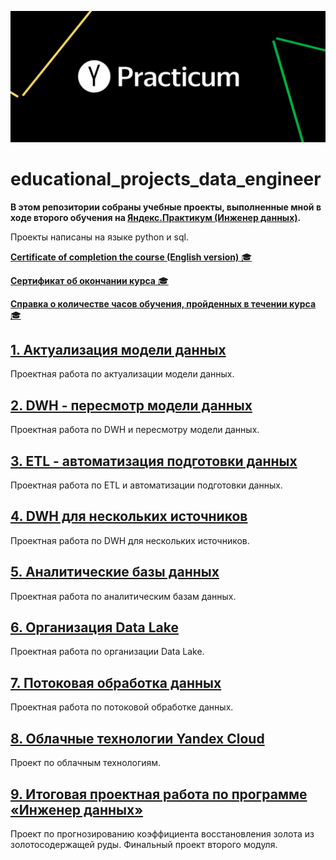 ![Иллюстрация к репозиторю](https://github.com/DmitryMaslov92/educational_projects_data_engineer/blob/main/68747470733a2f2f6d69726f2e6d656469756d2e636f6d2f6d61782f313430302f302a75565030577745574f747048733430452e706e67.png)

# educational_projects_data_engineer
**В этом репозитории собраны учебные проекты, выполненные мной в ходе второго обучения на [Яндекс.Практикум (Инженер данных)](https://practicum.yandex.ru/data-engineer/).**

Проекты написаны на языке python и sql.


[**Certificate of completion the course (English version)** 🎓](https://github.com/DmitryMaslov92/educational_projects_data_engineer/blob/main/Dmitry%20Maslov_20242DE00051.pdf)

[**Сертификат об окончании курса** 🎓](https://github.com/DmitryMaslov92/educational_projects_data_engineer/blob/main/%D0%9C%D0%B0%D1%81%D0%BB%D0%BE%D0%B2%20%D0%94%D0%BC%D0%B8%D1%82%D1%80%D0%B8%D0%B8%CC%86%20%D0%90%D0%BB%D0%B5%D0%BA%D1%81%D0%B0%D0%BD%D0%B4%D1%80%D0%BE%D0%B2%D0%B8%D1%87%20_20242DE00051%20(1).pdf)

[**Справка о количестве часов обучения, пройденных в течении курса** 🎓](https://github.com/DmitryMaslov92/educational_projects_data_engineer/blob/main/%D0%A1%D0%BF%D1%80%D0%B0%D0%B2%D0%BA%D0%B0%20%D0%9C%D0%B0%D1%81%D0%BB%D0%BE%D0%B2%20%D0%94%D0%BC%D0%B8%D1%82%D1%80%D0%B8%D0%B8%CC%86%20%D0%90%D0%BB%D0%B5%D0%BA%D1%81%D0%B0%D0%BD%D0%B4%D1%80%D0%BE%D0%B2%D0%B8%D1%87%20%20(1).pdf)

## [1. Актуализация модели данных](https://github.com/DmitryMaslov92/educational_projects_data_engineer/tree/main/%D0%90%D0%BA%D1%82%D1%83%D0%B0%D0%BB%D0%B8%D0%B7%D0%B0%D1%86%D0%B8%D1%8F%20%D0%BC%D0%BE%D0%B4%D0%B5%D0%BB%D0%B8%20%D0%B4%D0%B0%D0%BD%D0%BD%D1%8B%D1%85)


Проектная работа по актуализации модели данных.



## [2. DWH - пересмотр модели данных](https://github.com/DmitryMaslov92/educational_projects_data_engineer/tree/main/DWH%20-%20%D0%BF%D0%B5%D1%80%D0%B5%D1%81%D0%BC%D0%BE%D1%82%D1%80%20%D0%BC%D0%BE%D0%B4%D0%B5%D0%BB%D0%B8%20%D0%B4%D0%B0%D0%BD%D0%BD%D1%8B%D1%85)

Проектная работа по DWH и пересмотру модели данных.




## [3. ETL - автоматизация подготовки данных](https://github.com/DmitryMaslov92/educational_projects_data_engineer/tree/main/ETL%20-%20%D0%B0%D0%B2%D1%82%D0%BE%D0%BC%D0%B0%D1%82%D0%B8%D0%B7%D0%B0%D1%86%D0%B8%D1%8F%20%D0%BF%D0%BE%D0%B4%D0%B3%D0%BE%D1%82%D0%BE%D0%B2%D0%BA%D0%B8%20%D0%B4%D0%B0%D0%BD%D0%BD%D1%8B%D1%85)

Проектная работа по ETL и автоматизации подготовки данных.


## [4. DWH для нескольких источников](https://github.com/DmitryMaslov92/educational_projects_data_engineer/tree/main/DWH%20%D0%B4%D0%BB%D1%8F%20%D0%BD%D0%B5%D1%81%D0%BA%D0%BE%D0%BB%D1%8C%D0%BA%D0%B8%D1%85%20%D0%B8%D1%81%D1%82%D0%BE%D1%87%D0%BD%D0%B8%D0%BA%D0%BE%D0%B2)

Проектная работа по DWH для нескольких источников.


## [5. Аналитические базы данных](https://github.com/DmitryMaslov92/educational_projects_data_engineer/tree/main/%D0%90%D0%BD%D0%B0%D0%BB%D0%B8%D1%82%D0%B8%D1%87%D0%B5%D1%81%D0%BA%D0%B8%D0%B5%20%D0%B1%D0%B0%D0%B7%D1%8B%20%D0%B4%D0%B0%D0%BD%D0%BD%D1%8B%D1%85)

Проектная работа по аналитическим базам данных.


## [6. Организация Data Lake](https://github.com/DmitryMaslov92/educational_projects_data_engineer/tree/main/%D0%9E%D1%80%D0%B3%D0%B0%D0%BD%D0%B8%D0%B7%D0%B0%D1%86%D0%B8%D1%8F%20Data%20Lake)

Проектная работа по организации Data Lake.


## [7. Потоковая обработка данных](https://github.com/DmitryMaslov92/educational_projects_data_engineer/tree/main/%D0%9F%D0%BE%D1%82%D0%BE%D0%BA%D0%BE%D0%B2%D0%B0%D1%8F%20%D0%BE%D0%B1%D1%80%D0%B0%D0%B1%D0%BE%D1%82%D0%BA%D0%B0%20%D0%B4%D0%B0%D0%BD%D0%BD%D1%8B%D1%85)

Проектная работа по потоковой обработке данных.


## [8. Облачные технологии Yandex Cloud](https://github.com/DmitryMaslov92/educational_projects_data_engineer/tree/main/%D0%9E%D0%B1%D0%BB%D0%B0%D1%87%D0%BD%D1%8B%D0%B5%20%D1%82%D0%B5%D1%85%D0%BD%D0%BE%D0%BB%D0%BE%D0%B3%D0%B8%D0%B8%20Yandex%20Cloud)

Проект по облачным технологиям.


## [9. Итоговая проектная работа по программе «Инженер данных»](https://github.com/DmitryMaslov92/educational_projects_data_engineer/tree/main/%D0%98%D1%82%D0%BE%D0%B3%D0%BE%D0%B2%D0%B0%D1%8F%20%D0%BF%D1%80%D0%BE%D0%B5%D0%BA%D1%82%D0%BD%D0%B0%D1%8F%20%D1%80%D0%B0%D0%B1%D0%BE%D1%82%D0%B0%20%D0%BF%D0%BE%20%D0%BF%D1%80%D0%BE%D0%B3%D1%80%D0%B0%D0%BC%D0%BC%D0%B5%20%C2%AB%D0%98%D0%BD%D0%B6%D0%B5%D0%BD%D0%B5%D1%80%20%D0%B4%D0%B0%D0%BD%D0%BD%D1%8B%D1%85%C2%BB)

Проект по прогнозированию коэффициента восстановления золота из золотосодержащей руды.
Финальный проект второго модуля.


